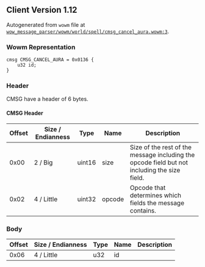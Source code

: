 ## Client Version 1.12

Autogenerated from `wowm` file at [`wow_message_parser/wowm/world/spell/cmsg_cancel_aura.wowm:3`](https://github.com/gtker/wow_messages/tree/main/wow_message_parser/wowm/world/spell/cmsg_cancel_aura.wowm#L3).

### Wowm Representation
```rust,ignore
cmsg CMSG_CANCEL_AURA = 0x0136 {
    u32 id;
}
```
### Header
CMSG have a header of 6 bytes.

#### CMSG Header
| Offset | Size / Endianness | Type   | Name   | Description |
| ------ | ----------------- | ------ | ------ | ----------- |
| 0x00   | 2 / Big           | uint16 | size   | Size of the rest of the message including the opcode field but not including the size field.|
| 0x02   | 4 / Little        | uint32 | opcode | Opcode that determines which fields the message contains.|
### Body
| Offset | Size / Endianness | Type | Name | Description |
| ------ | ----------------- | ---- | ---- | ----------- |
| 0x06 | 4 / Little | u32 | id |  |
